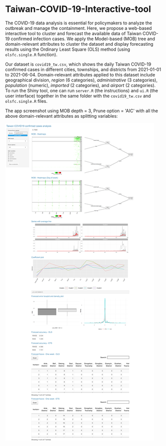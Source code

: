 # Taiwan-COVID-19-Interactive-tool
The COVID-19 data analysis is essential for policymakers to analyze the outbreak and manage the containment. Here, we propose a web-based interactive tool to cluster and forecast the available data of Taiwan COVID-19 confirmed infection cases. We apply the Model-based (MOB) tree and domain-relevant attributes to cluster the dataset and display forecasting results using the Ordinary Least Square (OLS) method (using ```olsfc.single.R``` function). 

Our dataset is ```covid19_tw.csv```, which shows the daily Taiwan COVID-19 confirmed cases in different cities, townships, and districts from 2021-01-01 to 2021-06-04. Domain-relevant attributes applied to this dataset include geographical division, _region_ (6 categories), _administrative_ (3 categories),  _population_ (numeric), _imported_ (2 categories), and _airport_ (2 categories). To run the Shiny tool, one can run ```server.R``` (the instructions) and ```ui.R``` (the user interface) together in the same folder with the ```covid19_tw.csv``` and ```olsfc.single.R``` files. 

The app screenshot using MOB depth = 3, Prune option = 'AIC' with all the above domain-relevant attributes as splitting variables:

![alt text](<https://github.com/mahsaashouri/Taiwan-COVID-19-Interactive-tool/blob/main/screenshot-Taiwan-Interactive-tool.png>)
